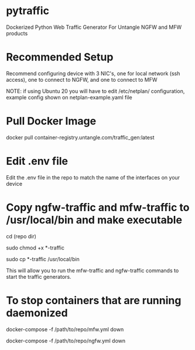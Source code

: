 # pytraffic

Dockerized Python Web Traffic Generator For Untangle NGFW and MFW products

# Recommended Setup

Recommend configuring device with 3 NIC's, one for local network (ssh access), one to connect to NGFW, and one to connect to MFW

NOTE: if using Ubuntu 20 you will have to edit /etc/netplan/ configuration, example config shown on netplan-example.yaml file

# Pull Docker Image

docker pull container-registry.untangle.com/traffic_gen:latest

# Edit .env file

Edit the .env file in the repo to match the name of the interfaces on your device

# Copy ngfw-traffic and mfw-traffic to /usr/local/bin and make executable

cd (repo dir)

sudo chmod +x *-traffic

sudo cp *-traffic /usr/local/bin

This will allow you to run the mfw-traffic and ngfw-traffic commands to start the traffic generators.

# To stop containers that are running daemonized

docker-compose -f /path/to/repo/mfw.yml down

docker-compose -f /path/to/repo/ngfw.yml down